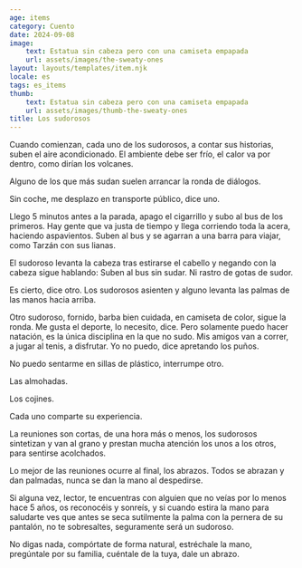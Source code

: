 ```yaml
---
age: items
category: Cuento
date: 2024-09-08
image:
    text: Estatua sin cabeza pero con una camiseta empapada  
    url: assets/images/the-sweaty-ones
layout: layouts/templates/item.njk
locale: es
tags: es_items
thumb:
    text: Estatua sin cabeza pero con una camiseta empapada  
    url: assets/images/thumb-the-sweaty-ones
title: Los sudorosos
---
```


Cuando comienzan, cada uno de los sudorosos, a contar sus historias, suben el aire acondicionado. El ambiente debe ser frío, el calor va por dentro, como dirían los volcanes.

Alguno de los que más sudan suelen arrancar la ronda de diálogos.

Sin coche, me desplazo en transporte público, dice uno.

Llego 5 minutos antes a la parada, apago el cigarrillo y subo al bus de los primeros. Hay gente que va justa de tiempo y llega corriendo toda la acera, haciendo aspavientos. Suben al bus y se agarran a una barra para viajar, como Tarzán con sus lianas.

El sudoroso levanta la cabeza tras estirarse el cabello y negando con la cabeza sigue hablando: Suben al bus sin sudar. Ni rastro de gotas de sudor.

Es cierto, dice otro. Los sudorosos asienten y alguno levanta las palmas de las manos hacia arriba.

Otro sudoroso, fornido, barba bien cuidada, en camiseta de color, sigue la ronda. Me gusta el deporte, lo necesito, dice. Pero solamente puedo hacer natación, es la única disciplina en la que no sudo. Mis amigos van a correr, a jugar al tenis, a disfrutar. Yo no puedo, dice apretando los puños.

No puedo sentarme en sillas de plástico, interrumpe otro.

Las almohadas.

Los cojines.

Cada uno comparte su experiencia.

La reuniones son cortas, de una hora más o menos, los sudorosos sintetizan y van al grano y prestan mucha atención los unos a los otros, para sentirse acolchados.

Lo mejor de las reuniones ocurre al final, los abrazos. Todos se abrazan y dan palmadas, nunca se dan la mano al despedirse.

Si alguna vez, lector, te encuentras con alguien que no veías por lo menos hace 5 años, os reconocéis y sonreís, y si cuando estira la mano para saludarte ves que antes se seca sutilmente la palma con la pernera de su pantalón, no te sobresaltes, seguramente será un sudoroso.

No digas nada, compórtate de forma natural, estréchale la mano, pregúntale por su familia, cuéntale de la tuya, dale un abrazo.
